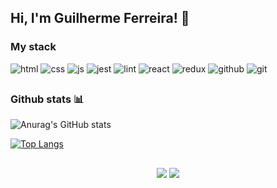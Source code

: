 ## Hi, I'm Guilherme Ferreira! :wave:

### My stack

![html](https://img.shields.io/badge/HTML5-E34F26?style=for-the-badge&logo=html5&logoColor=white)
![css](https://img.shields.io/badge/CSS3-1572B6?style=for-the-badge&logo=css3&logoColor=white)
![js](https://img.shields.io/badge/JavaScript-323330?style=for-the-badge&logo=javascript&logoColor=F7DF1E)
![jest](https://img.shields.io/badge/Jest-C21325?style=for-the-badge&logo=jest&logoColor=white)
![lint](https://img.shields.io/badge/eslint-3A33D1?style=for-the-badge&logo=eslint&logoColor=white)
![react](https://img.shields.io/badge/React-20232A?style=for-the-badge&logo=react&logoColor=61DAFB)
![redux](https://img.shields.io/badge/Redux-593D88?style=for-the-badge&logo=redux&logoColor=white)
![github](https://img.shields.io/badge/GitHub-100000?style=for-the-badge&logo=github&logoColor=white)
![git](https://img.shields.io/badge/GIT-E44C30?style=for-the-badge&logo=git&logoColor=white)

##

### Github stats :bar_chart:

![Anurag's GitHub stats](https://github-readme-stats.vercel.app/api?username=gm-ferreira&show_icons=true&theme=tokyonight)

[![Top Langs](https://github-readme-stats.vercel.app/api/top-langs/?username=gm-ferreira&layout=compact&theme=tokyonight)](https://github.com/gm-ferreira/github-readme-stats)

##

<div align="center">
  <a href="https://www.linkedin.com/in/guilherme-moraes-ferreira/" target="_blank"><img src="https://img.shields.io/badge/-LinkedIn-%230077B5?style=for-the-badge&logo=linkedin&logoColor=white" target="_blank"></a>
  <a href = "mailto:igopereira1@gmail.com"><img src="https://img.shields.io/badge/-Gmail-%23333?style=for-the-badge&logo=gmail&logoColor=white" target="_blank"></a>
</div>
